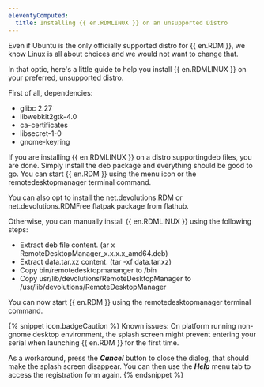 ```yaml
---
eleventyComputed:
  title: Installing {{ en.RDMLINUX }} on an unsupported Distro
---
```

Even if Ubuntu is the only officially supported distro for {{ en.RDM }}, we know Linux is all about choices and we would not want to change that.  

In that optic, here's a little guide to help you install {{ en.RDMLINUX }} on your preferred, unsupported distro.  

First of all, dependencies:  

* glibc 2.27
* libwebkit2gtk-4.0
* ca-certificates
* libsecret-1-0
* gnome-keyring  

If you are installing {{ en.RDMLINUX }} on a distro supportingdeb files, you are done. Simply install the deb package and everything should be good to go. You can start {{ en.RDM }} using the menu icon or the remotedesktopmanager terminal command.  

You can also opt to install the net.devolutions.RDM or net.devolutions.RDMFree flatpak package from flathub.  

Otherwise, you can manually install {{ en.RDMLINUX }} using the following steps:  

* Extract deb file content. (ar x RemoteDesktopManager_x.x.x.x_amd64.deb)
* Extract data.tar.xz content. (tar -xf data.tar.xz)
* Copy bin/remotedesktopmananger to /bin
* Copy usr/lib/devolutions/RemoteDesktopManager to /usr/lib/devolutions/RemoteDesktopManager  

You can now start {{ en.RDM }} using the remotedesktopmanager terminal command.  

{% snippet icon.badgeCaution %}
Known issues: On platform running non-gnome desktop environment, the splash screen might prevent entering your serial when launching {{ en.RDM }} for the first time.  

As a workaround, press the ***Cancel*** button to close the dialog, that should make the splash screen disappear. You can then use the ***Help*** menu tab to access the registration form again.
{% endsnippet %}
